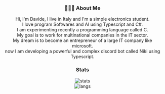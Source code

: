 


<!-- ## 👋 &nbsp;Hey there! I'm Aditya -->
<div align="center">
  
### 👨🏻‍💻 About Me

Hi, I'm Davide, I live in Italy and I'm a simple electronics student.\
I love program Softwares and AI using Typescript and C#.\
I am experimenting recently a programming language called C.\
My goal is to work for multinational companies in the IT sector.\
My dream is to become an entrepreneur of a large IT company like microsoft.\
now I am developing a powerful and complex discord bot called Niki using Typescript.

<!--<img alt="Night Coding" src="https://raw.githubusercontent.com/AVS1508/AVS1508/master/assets/Night-Coding.gif" align="center"/>-->


### Stats
![stats](https://github-readme-stats.vercel.app/api?username=anuraghazra&show_icons=true&theme=radical)\
![langs](https://github-readme-stats.vercel.app/api?username=UsboKirishima)

  
</div>
